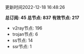 更新时间2022-12-18 16:48:26

**总订阅: 45**
**总节点: 837**
**有效节点: 217**
- v2ray节点: 196
- trojan节点: 6
- ss节点: 14
- ssr节点: 1
